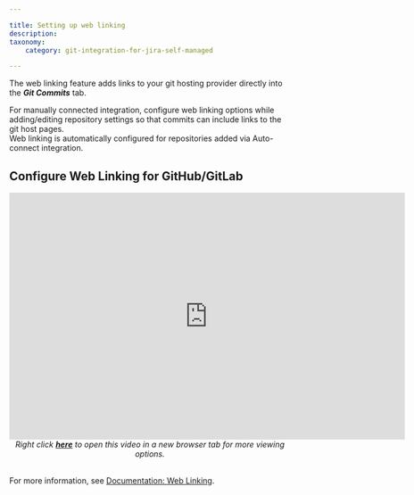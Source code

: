 ```yaml
---

title: Setting up web linking
description:
taxonomy:
    category: git-integration-for-jira-self-managed

---
```


The web linking feature adds links to your git hosting provider directly into the _**Git Commits**_ tab.

<div class="bbb-callout bbb--info">
    <div class="irow">
    <div class="ilogobox">
        <span class="logoimg"></span>
    </div>
    <div class="imsgbox">
        For manually connected integration, configure web linking options while adding/editing repository settings so that commits can include links to the git host pages.
    </div>
    </div>
</div>

<div class="bbb-callout bbb--tip">
    <div class="irow">
    <div class="ilogobox">
        <span class="logoimg"></span>
    </div>
    <div class="imsgbox">
        Web linking is automatically configured for repositories added via Auto-connect integration.
    </div>
    </div>
</div>

## Configure Web Linking for GitHub/GitLab

<div class='embed-container embed-container--16-9'>
    <iframe width='709' height='443' src='https://fast.wistia.com/embed/iframe/zfxfemq7z8?videoFoam=true' frameborder='0' allowfullscreen ></iframe>
</div>

<div align='center'>
    <i>Right click <a href='https://bigbrassband.wistia.com/medias/zfxfemq7z8'><b>here</b></a> to open this video in a new browser tab for more viewing options.</i>
</div>

<br>

For more information, see [Documentation: Web Linking](/git-integration-for-jira-self-managed/Web-linking).

